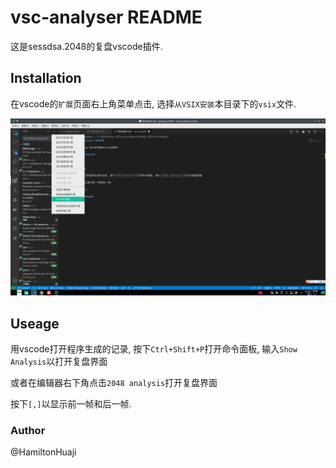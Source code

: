 # vsc-analyser README

这是sessdsa.2048的复盘vscode插件.

## Installation

在vscode的`扩展`页面右上角菜单点击, 选择`从VSIX安装`本目录下的`vsix`文件.

![Example](install_help.png)

## Useage

用vscode打开程序生成的记录, 按下`Ctrl+Shift+P`打开命令面板, 输入`Show Analysis`以打开复盘界面

或者在编辑器右下角点击`2048 analysis`打开复盘界面

按下`[,]`以显示前一帧和后一帧.

### Author

@HamiltonHuaji
